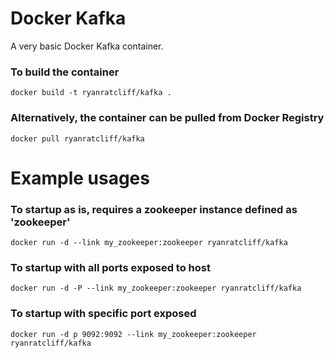 # Docker Kafka
A very basic Docker Kafka container.

### To build the container
```
docker build -t ryanratcliff/kafka .
```

### Alternatively, the container can be pulled from Docker Registry
```
docker pull ryanratcliff/kafka
```

# Example usages

### To startup as is, requires a zookeeper instance defined as 'zookeeper'
```
docker run -d --link my_zookeeper:zookeeper ryanratcliff/kafka
```

### To startup with all ports exposed to host
```
docker run -d -P --link my_zookeeper:zookeeper ryanratcliff/kafka
```

### To startup with specific port exposed
```
docker run -d p 9092:9092 --link my_zookeeper:zookeeper ryanratcliff/kafka
```
